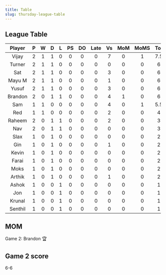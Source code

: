 ```yaml
---
title: Table
slug: thursday-league-table
---
```


## League Table

**Player**|**P**|**W**|**D**|**L**|**PS**|**DO**|**Late**|**Vs**|**MoM**|**MoMS**|**Tot**|**Ave**
:-----:|:-----:|:-----:|:-----:|:-----:|:-----:|:-----:|:-----:|:-----:|:-----:|:-----:|:-----:|:-----:
Vijay|2|1|1|0|0|0|0|7|0|1|7.5|3.75
Turner|2|1|1|0|0|0|0|0|0|0|6|3
Sat|2|1|1|0|0|0|0|3|0|0|6|3
Mayu M|2|1|1|0|0|0|0|1|0|0|6|3
Yusuf|2|1|1|0|0|0|0|3|0|0|6|3
Brandon|2|0|1|1|0|0|0|4|1|0|6|3
Sam|1|1|0|0|0|0|0|4|0|1|5.5|5.5
Red|1|1|0|0|0|0|0|2|0|0|4|4
Raheem|2|0|1|1|0|0|0|2|0|0|3|1.5
Nav|2|0|1|1|0|0|0|0|0|0|3|1.5
Slax|1|0|1|0|0|0|0|0|0|0|2|2
Gin|1|0|1|0|0|0|0|1|0|0|2|2
Kevin|1|0|1|0|0|0|0|0|0|0|2|2
Farai|1|0|1|0|0|0|0|0|0|0|2|2
Moks|1|0|1|0|0|0|0|0|0|0|2|2
Arthik|1|0|1|0|0|0|0|1|0|0|2|2
Ashok|1|0|0|1|0|0|0|0|0|0|1|1
Jon|1|0|0|1|0|0|0|0|0|0|1|1
Krunal|1|0|0|1|0|0|0|0|0|0|1|1
Senthil|1|0|0|1|0|0|0|0|0|0|1|1

## MOM 

Game 2: Brandon 🏆


## Game 2 score

6-6


